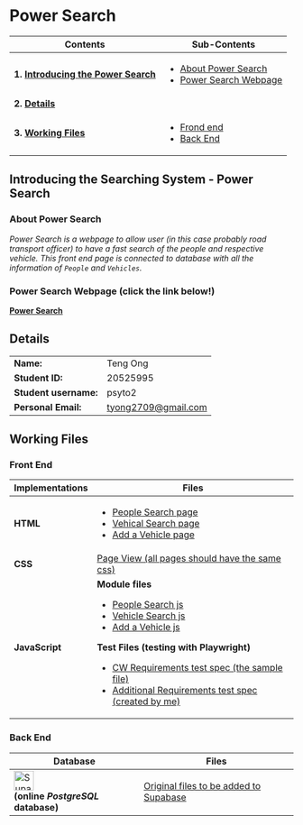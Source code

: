# Power Search
| Contents | Sub-Contents |
| -------- | ------------ |
| **1. [Introducing the Power Search](#introducing-the-power-search)** | <ul><li>[About Power Search](#about-power-search)</li><li>[Power Search Webpage](#power-search-webpage-click-the-link-below)</li></ul> |
| **2. [Details](#details)** | |
| **3. [Working Files](#working-files)** | <ul><li>[Frond end](#front-end)</li><li>[Back End](#back-end)</li></ul> |

## Introducing the Searching System - Power Search
### About Power Search
*Power Search is a webpage to allow user (in this case probably road transport officer) to have a fast search of the people and respective vehicle. This front end page is connected to database with all the information of `People` and `Vehicles`.*
### Power Search Webpage (click the link below!)
**[Power Search](/HTML_CSS_JS_files/people-search.html)**

## Details
| | |
| --------- | -------- |
| **Name:** | Teng Ong |
| **Student ID:** | 20525995 |
| **Student username:** | psyto2 |
| **Personal Email:** | tyong2709@gmail.com |

## Working Files
### Front End 
| Implementations | Files |
| --------------- | ----- |
| **HTML** | <ul><li>[People Search page](/HTML_CSS_JS_files/people-search.html)</li><li>[Vehical Search page](/HTML_CSS_JS_files/vehicle-search.html)</li><li>[Add a Vehicle page](/HTML_CSS_JS_files/add-a-vehicle.html)</li></ul> |
| **CSS** | [Page View (all pages should have the same css)](/HTML_CSS_JS_files/page-view.css) |
| **JavaScript** | **Module files** <ul><li>[People Search js](/HTML_CSS_JS_files/people-search.js)</li><li>[Vehicle Search js](/HTML_CSS_JS_files/vehicle-search.js)</li><li>[Add a Vehicle js](/HTML_CSS_JS_files/add-a-vehicle.js)</li></ul> **Test Files (testing with Playwright)** <ul><li>[CW Requirements test spec (the sample file)](/Tests_files/coursework-sample.spec.js)</li><li>[Additional Requirements test spec (created by me)](/Tests_files/additional-tests.spec.js)</li></ul> |
### Back End
| Database | Files |
| -------- | --------------- |
| <image src="Images/supabase.png" alt="Supabase logo" height="35" />  <br> **(online <em>PostgreSQL</em> database)** | [Original files to be added to Supabase](/Original_Database) |
